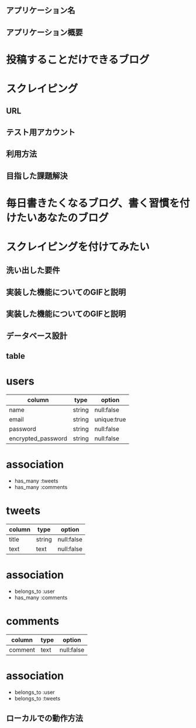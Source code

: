 ## アプリケーション名

## アプリケーション概要
 # 投稿することだけできるブログ
 # スクレイピング

## URL

## テスト用アカウント

## 利用方法

## 目指した課題解決
 # 毎日書きたくなるブログ、書く習慣を付けたいあなたのブログ
 # スクレイピングを付けてみたい

## 洗い出した要件

## 実装した機能についてのGIFと説明

## 実装した機能についてのGIFと説明

## データベース設計

 ## table
  # users

  | column             | type             | option             |
  |--------------------|------------------|--------------------|
  | name               | string           | null:false         |
  | email              | string           | unique:true        |
  | password           | string           | null:false         |
  | encrypted_password | string           | null:false         |

  # association
  - has_many :tweets
  - has_many :comments

  # tweets

  | column             | type             | option             |
  |--------------------|------------------|--------------------|
  | title              | string           | null:false         |
  | text               | text             | null:false       |
  
  # association
  - belongs_to :user
  - has_many :comments

  # comments

  | column             | type             | option             |
  |--------------------|------------------|--------------------|
  | comment            | text             | null:false         | 

  # association
  - belongs_to :user
  - belongs_to :tweets

## ローカルでの動作方法

